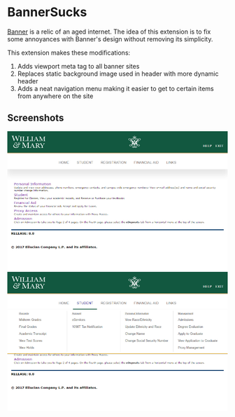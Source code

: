 # BannerSucks
[Banner](https://banweb.wm.edu) is a relic of an aged internet.
The idea of this extension is to fix some annoyances with Banner's design without removing its simplicity.

This extension makes these modifications:

1. Adds viewport meta tag to all banner sites
2. Replaces static background image used in header with more dynamic header
3. Adds a neat navigation menu making it easier to get to certain items from anywhere on the site

## Screenshots
![A fresh new design](/screenshots/new_1.jpg)
![Access the arsenal](/screenshots/new_2.jpg)